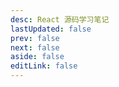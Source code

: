 ```yaml
---
desc: React 源码学习笔记
lastUpdated: false
prev: false
next: false
aside: false
editLink: false
---
```


<SummaryPage path="/源码学习/React/" :desc="$frontmatter.desc"></SummaryPage>
